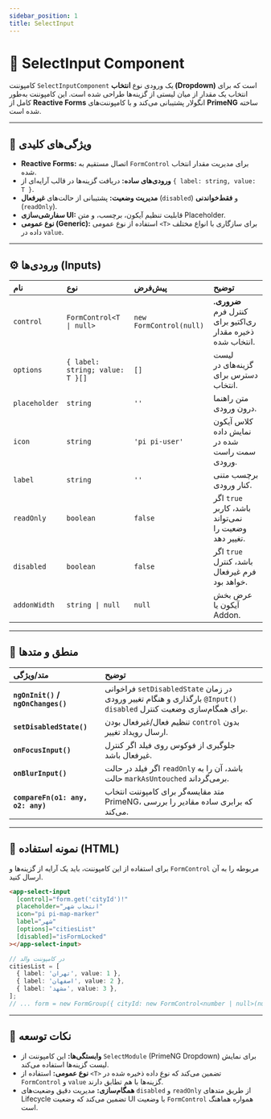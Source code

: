 ```yaml
---
sidebar_position: 1
title: SelectInput
---
```



# 🔽 SelectInput Component

کامپوننت `SelectInputComponent` یک ورودی نوع **انتخاب (Dropdown)** است که برای انتخاب یک مقدار از میان لیستی از گزینه‌ها طراحی شده است. این کامپوننت به‌طور کامل از **Reactive Forms** انگولار پشتیبانی می‌کند و با کامپوننت‌های **PrimeNG** ساخته شده است.

-----

## 📘 ویژگی‌های کلیدی

  * **Reactive Forms:** اتصال مستقیم به `FormControl` برای مدیریت مقدار انتخاب شده.
  * **ورودی‌های ساده:** دریافت گزینه‌ها در قالب آرایه‌ای از `{ label: string, value: T }`.
  * **مدیریت وضعیت:** پشتیبانی از حالت‌های **غیرفعال** (`disabled`) و **فقط‌خواندنی** (`readOnly`).
  * **سفارشی‌سازی UI:** قابلیت تنظیم آیکون، برچسب، و متن Placeholder.
  * **نوع عمومی (Generic):** استفاده از نوع عمومی `<T>` برای سازگاری با انواع مختلف داده در `value`.

-----

## ⚙️ ورودی‌ها (Inputs)

| نام | نوع | پیش‌فرض | توضیح |
| :--- | :--- | :--- | :--- |
| `control` | `FormControl<T \| null>` | `new FormControl(null)` | **ضروری.** کنترل فرم ری‌اکتیو برای ذخیره مقدار انتخاب شده. |
| `options` | `{ label: string; value: T }[]` | `[]` | لیست گزینه‌های در دسترس برای انتخاب. |
| `placeholder` | `string` | `''` | متن راهنما درون ورودی. |
| `icon` | `string` | `'pi pi-user'` | کلاس آیکون نمایش داده شده در سمت راست ورودی. |
| `label` | `string` | `''` | برچسب متنی کنار ورودی. |
| `readOnly` | `boolean` | `false` | اگر `true` باشد، کاربر نمی‌تواند وضعیت را تغییر دهد. |
| `disabled` | `boolean` | `false` | اگر `true` باشد، کنترل فرم غیرفعال خواهد بود. |
| `addonWidth` | `string \| null` | `null` | عرض بخش آیکون یا Addon. |

-----

## 🧠 منطق و متدها

| متد/ویژگی | توضیح |
| :--- | :--- |
| **`ngOnInit()` / `ngOnChanges()`** | فراخوانی `setDisabledState` در زمان بارگذاری و هنگام تغییر ورودی `@Input() disabled` برای همگام‌سازی وضعیت کنترل. |
| **`setDisabledState()`** | تنظیم فعال/غیرفعال بودن `control` بدون ارسال رویداد تغییر. |
| **`onFocusInput()`** | جلوگیری از فوکوس روی فیلد اگر کنترل غیرفعال باشد. |
| **`onBlurInput()`** | اگر فیلد در حالت `readOnly` باشد، آن را به حالت `markAsUntouched` برمی‌گرداند. |
| **`compareFn(o1: any, o2: any)`** | متد مقایسه‌گر برای کامپوننت انتخاب PrimeNG، که برابری ساده مقادیر را بررسی می‌کند. |

-----

## 🚀 نمونه استفاده (HTML)

برای استفاده از این کامپوننت، باید یک آرایه از گزینه‌ها و `FormControl` مربوطه را به آن ارسال کنید.

```html
<app-select-input
  [control]="form.get('cityId')!"
  placeholder="انتخاب شهر"
  icon="pi pi-map-marker"
  label="شهر"
  [options]="citiesList"
  [disabled]="isFormLocked"
></app-select-input>
```

```typescript
// در کامپوننت والد
citiesList = [
  { label: 'تهران', value: 1 },
  { label: 'اصفهان', value: 2 },
  { label: 'مشهد', value: 3 },
];
// ... form = new FormGroup({ cityId: new FormControl<number | null>(null) });
```

-----

## 📘 نکات توسعه

  * **وابستگی‌ها:** این کامپوننت از `SelectModule` (PrimeNG Dropdown) برای نمایش لیست گزینه‌ها استفاده می‌کند.
  * **نوع عمومی:** استفاده از `<T>` تضمین می‌کند که نوع داده ذخیره شده در `FormControl` و `value` گزینه‌ها با هم تطابق دارند.
  * **همگام‌سازی:** مدیریت دقیق وضعیت‌های `disabled` و `readOnly` از طریق متدهای Lifecycle تضمین می‌کند که وضعیت UI با وضعیت `FormControl` همواره هماهنگ است.
